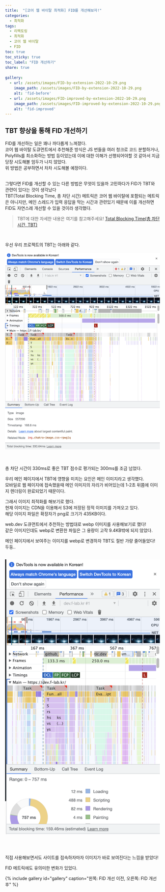 ```yaml
---
title:  "[코어 웹 바이탈 최적화] FID를 개선해보자!"
categories: 
  - 최적화
tags:
  - 리팩토링
  - 최적화
  - 코어 웹 바이탈
  - FID
toc: true
toc_sticky: true
toc_label: "FID 개선하기"
share: true

gallery:
  - url: /assets/images/FID-by-extension-2022-10-29.png
    image_path: /assets/images/FID-by-extension-2022-10-29.png
    alt: 'fid-before'
  - url: /assets/images/FID-improved-by-extension-2022-10-29.png
    image_path: /assets/images/FID-improved-by-extension-2022-10-29.png
    alt: 'fid-improved'
---
```



## TBT 향상을 통해 FID 개선하기

FID를 개선하는 일은 꽤나 까다롭게 느껴졌다. <br>
코어 웹 바이탈 도큐먼트에서 추천해준 방식은 JS 번들을 여러 청크로 코드 분할하거나, Polyfills를 최소화하는 방법 등이었는데 이에 대한 이해가 선행되어야할 것 같아서 지금 당장 시도해볼 엄두가 나지 않았다. <br>
위 방법은 공부하면서 차차 시도해볼 예정이다. <br> <br>

그렇다면 FID를 개선할 수 있는 다른 방법은 무엇이 있을까 고민하다가 FID가 TBT와 관련이 있다는 것이 생각났다 <br>
TBT(Total Blocking Time, 총 차단 시간) 메트릭은 코어 웹 바이탈에 포함되는 메트릭은 아니지만, 메인 스레드가 입력 응답을 막는 시간과 관련있기 때문에 이를 개선하면 FID도 자연스레 개선할 수 있을 것이라 생각했다. <br>

> TBT에 대한 자세한 내용은 여기를 참고해주세요! [Total Blocking Time(총 차단 시간, TBT)](https://web.dev/tbt/)

<br>

우선 우리 프로젝트의 TBT는 아래와 같다. <br> <br>
![tbt](/assets/images/tbt-as-is-2022-10-29.png)

<br><br>
총 차단 시간이 330ms로 좋은 TBT 점수로 평가되는 300ms를 조금 넘었다. <br>


우리 메인 페이지에서 TBT에 영향을 미치는 요인은 메인 이미지라고 생각했다. <br>
모바일로 웹 페이지에 접속했을때 메인 이미지의 자리가 비어있는데 1-2초 뒤쯤에 이미지 렌더링이 완료되었기 때문이다. <br>

그래서 이미지 최적화를 해보기로 했다. <br>
현재 이미지는 CDN을 이용해서 S3에 저장된 정적 이미지를 가져오고 있다. <br>
해당 이미지 파일은 확장자가 png로 크기가 435KB이다. <br>

web.dev 도큐먼트에서 추천하는 방법대로 webp 이미지를 사용해보기로 했다! <br>
같은 이미지인데도 webp로 변환한 파일은 그 용량이 고작 9.4KB밖에 되지 않았다. <br>

메인 페이지에서 보여주는 이미지를 webp로 변경하자 TBT도 절반 가량 줄어들었다! 두둥.. <br><br>

![tbt](/assets/images/tbt-improved-2022-10-29.png)

<br><br>

직접 사용해보면서도 사이트를 접속하자마자 이미지가 바로 보여진다는 느낌을 받았다! <br>

FID 메트릭에도 유의미한 변화가 있었다.

{% include gallery id="gallery" caption="왼쪽: FID 개선 이전, 오른쪽: FID 개선 후" %}





